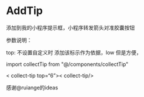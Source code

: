 <!--
 * @Descripttion: 
 * @version: 
 * @Author: Henry
 * @Date: 2020-04-07 23:41:01
 * @LastEditors: Henry
 * @LastEditTime: 2020-04-08 00:00:43
 -->
# AddTip
添加到我的小程序提示框，小程序转发箭头对准胶囊按钮

参数说明：

top: 不设置自定义时 添加该标示作为依据，low 但是方便，
 
import collectTip from "@/components/collectTip"

< collect-tip top=“6”>< collect-tip/>

感谢@ruiange的ideas